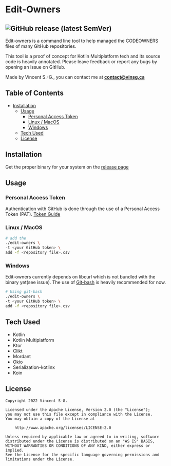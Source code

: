 # Edit-Owners

![GitHub release (latest SemVer)](https://img.shields.io/github/v/release/vinsg/edit-owners)
-----
Edit-owners is a command line tool to help managed the CODEOWNERS files
of many GitHub repositories.

This tool is a proof of concept for Kotlin Multiplatform tech and
its source code is heavily annotated. Please leave feedback or report any bugs
by opening an issue on GitHub.

Made by Vincent S.-G., you can contact me at **contact@vinsg.ca**

## Table of Contents

* [Installation](#installation)
    * [Usage](#usage)
        + [Personal Access Token](#personal-access-token)
        + [Linux / MacOS](#linux--macos)
        + [Windows](#windows)
    * [Tech Used](#tech-used)
    * [License](#license)

## Installation

Get the proper binary for your system on the [release page](https://github.com/vinsg/edit-owners/releases)

## Usage

### Personal Access Token

Authentication with GitHub is done through the use of a Personal Access Token (PAT).
[Token Guide](./token-guide.md)

### Linux / MacOS

```bash
# add the 
./edit-owners \
-t <your GitHub token> \
add -f <repository file>.csv
```

### Windows

Edit-owners currently depends on libcurl which is not bundled with the binary yet(see issue).
The use of [Git-bash](https://gitforwindows.org/) is heavily recommended for now.

```bash
# Using git-bash
./edit-owners \
-t <your GitHub token> \
add -f <repository file>.csv
```

## Tech Used

- Kotlin
- Kotlin Multiplatform
- Ktor
- Clikt
- Mordant
- Okio
- Serialization-kotlinx
- Koin

## License

    Copyright 2022 Vincent S-G.

    Licensed under the Apache License, Version 2.0 (the "License");
    you may not use this file except in compliance with the License.
    You may obtain a copy of the License at

        http://www.apache.org/licenses/LICENSE-2.0

    Unless required by applicable law or agreed to in writing, software
    distributed under the License is distributed on an "AS IS" BASIS,
    WITHOUT WARRANTIES OR CONDITIONS OF ANY KIND, either express or implied.
    See the License for the specific language governing permissions and
    limitations under the License.